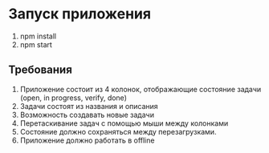 # Запуск приложения

1. npm install 
2. npm start 

## Требования
1. Приложение состоит из 4 колонок, отображающие состояние задачи (open, in progress, verify, done) 
2. Задачи состоят из названия и описания
3. Возможность создавать новые задачи
4. Перетаскивание задач с помощью мыши между колонками
5. Состояние должно сохраняться между перезагрузками.
6. Приложение должно работать в offline
